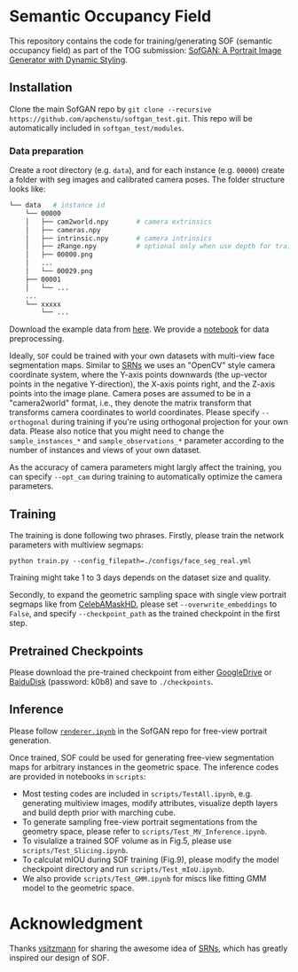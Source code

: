 # Semantic Occupancy Field

This repository contains the code for training/generating SOF (semantic occupancy field) as part of the TOG submission: [SofGAN: A Portrait Image Generator with Dynamic Styling](https://arxiv.org/abs/2007.03780).

## Installation
Clone the main SofGAN repo by `git clone --recursive https://github.com/apchenstu/softgan_test.git`. This repo will be automatically included in `softgan_test/modules`.

### Data preparation

Create a root directory (e.g. `data`), and for each instance (e.g. `00000`) create a folder with seg images and calibrated camera poses. The folder structure looks like:

```bash
└── data   # instance id
    └── 00000
    │   ├── cam2world.npy       # camera extrinsics
    │   ├── cameras.npy            
    │   ├── intrinsic.npy       # camera intrinsics
    │   ├── zRange.npy          # optional only when use depth for training
    │   ├── 00000.png
    │   ...
    │   └── 00029.png
    ├── 00001
    │   └── ...
    ...
    └── xxxxx
        └── ...
```

Download the example data from [here](https://drive.google.com/file/d/1yW5YAqhZKRPkyzdX7LPLR5K42YOiUDzk/view?usp=sharing). We provide a [notebook](https://github.com/walnut-REE/sof/blob/main/scripts/DataPreprocess.ipynb) for data preprocessing.

Ideally, `SOF` could be trained with your own datasets with multi-view face segmentation maps. Similar to [SRNs](https://github.com/vsitzmann/scene-representation-networks.git) we uses an "OpenCV" style camera coordinate system, where the Y-axis points downwards (the up-vector points in the negative Y-direction), the X-axis points right, and the Z-axis points into the image plane. Camera poses are assumed to be in a "camera2world" format, i.e., they denote the matrix transform that transforms camera coordinates to world coordinates. Please specify `--orthogonal` during training if you're using orthogonal projection for your own data. Please also notice that you might need to change the `sample_instances_*` and `sample_observations_*` parameter according to the number of instances and views of your own dataset.

As the accuracy of camera parameters might largly affect the training, you can specify `--opt_cam` during training to automatically optimize the camera parameters.

## Training
The training is done following two phrases. Firstly, please train the network parameters with multiview segmaps:
```
python train.py --config_filepath=./configs/face_seg_real.yml 
```
Training might take 1 to 3 days depends on the dataset size and quality.

Secondly, to expand the geometric sampling space with single view portrait segmaps like from [CelebAMaskHD](), please set `--overwrite_embeddings` to `False`, and specify `--checkpoint_path` as the trained checkpoint in the first step.

## Pretrained Checkpoints
Please download the pre-trained checkpoint from either [GoogleDrive](https://drive.google.com/drive/folders/1Ursk30iAZY6cdPKE8TznYhOYHuFAzyK8?usp=sharing) or [BaiduDisk](https://pan.baidu.com/s/1KXUDwEhPt3YEarWI85Hufw) (password: k0b8) and save to `./checkpoints`.

## Inference
Please follow [`renderer.ipynb`](https://github.com/apchenstu/softgan_test/blob/master/renderer.ipynb) in the SofGAN repo for free-view portrait generation.

Once trained, SOF could be used for generating free-view segmentation maps for arbitrary instances in the geometric space. The inference codes are provided in notebooks in `scripts`:
* Most testing codes are included in `scripts/TestAll.ipynb`, e.g. generating multiview images, modify attributes, visualize depth layers and build depth prior with marching cube.
* To generate sampling free-view portrait segmentations from the geometry space, please refer to `scripts/Test_MV_Inference.ipynb`.
* To visulalize a trained SOF volume as in Fig.5, please use `scripts/Test_Slicing.ipynb`.
* To calculat mIOU during SOF training (Fig.9), please modify the model checkpoint directory and run `scripts/Test_mIoU.ipynb`.
* We also provide `scripts/Test_GMM.ipynb` for miscs like fitting GMM model to the geometric space.

# Acknowledgment
Thanks [vsitzmann](https://github.com/vsitzmann) for sharing the awesome idea of [SRNs](https://github.com/vsitzmann/scene-representation-networks.git), which has greatly inspired our design of SOF.